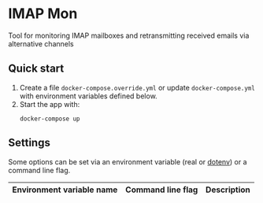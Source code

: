# IMAP Mon

Tool for monitoring IMAP mailboxes and retransmitting received emails via alternative channels

## Quick start

1. Create a file `docker-compose.override.yml` or update `docker-compose.yml` with environment variables defined below.
2. Start the app with:
    ```shell
    docker-compose up
    ```

## Settings

Some options can be set via an environment variable (real or [dotenv](https://github.com/theskumar/python-dotenv)) or a command line flag.

| Environment variable name | Command line flag | Description |
| --- | --- | --- |
